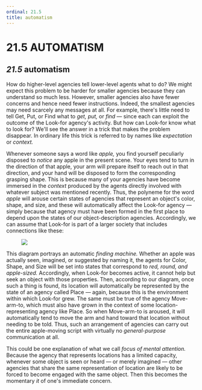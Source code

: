 ```yaml
---
ordinal: 21.5
title: automatism
---
```


# 21.5 AUTOMATISM 

<h2><em>21.5</em> automatism</h2>
<p>How do higher-level agencies tell lower-level agents what to do? We might expect this problem to be harder for smaller agencies because they can understand so much less. However, smaller agencies also have fewer concerns and hence need fewer instructions. Indeed, the smallest agencies may need scarcely any messages at all. For example, there's little need to tell Get, Put, or Find what to <em>get,</em> <em>put,</em> or <em>find</em> &mdash; since each can exploit the outcome of the Look-for agency's activity. But how can Look-for know what to look for? We'll see the answer in a trick that makes the problem disappear. In ordinary life this trick is referred to by names like <em>expectation</em> or <em>context.</em></p>
<p>Whenever someone says a word like <em>apple,</em> you find yourself peculiarly disposed to <em>notice</em> any apple in the present scene. Your eyes tend to turn in the direction of that apple, your arm will prepare itself to reach out in that direction, and your hand will be disposed to form the corresponding grasping shape. This is because many of your agencies have become immersed in the <em>context</em> produced by the agents directly involved with whatever subject was mentioned recently. Thus, the polyneme for the word <em>apple</em> will arouse certain states of agencies that represent an object's color, shape, and size, and these will automatically affect the Look-for agency &mdash; simply because that agency must have been formed in the first place to depend upon the states of our object-description agencies. Accordingly, we can assume that Look-for is part of a larger society that includes connections like these:</p>
<figure><img src="/images/ch21/21-5.png"></img></figure>
<p>This diagram portrays an automatic <em>finding machine.</em> Whether an apple was actually seen, imagined, or suggested by naming it, the agents for Color, Shape, and Size will be set into states that correspond to <em>red, round, and apple-sized.</em> Accordingly, when Look-for becomes active, it cannot help but seek an object with those properties. Then, according to our diagram, once such a thing is found, its location will automatically be represented by the state of an agency called Place &mdash; again, because this is the environment within which Look-for grew. The same must be true of the agency Move-arm-to, which must also have grown in the context of some location-representing agency like Place. So when Move-arm-to is aroused, it will automatically tend to move the arm and hand toward that location without needing to be told. Thus, such an arrangement of agencies can carry out the entire apple-moving script with virtually no <em>general-purpose</em> communication at all.</p>
<p>This could be one explanation of what we call <em>focus of mental attention.</em> Because the agency that represents locations has a limited capacity, whenever some object is seen or heard &mdash; or merely imagined &mdash; other agencies that share the same representation of location are likely to be forced to become engaged with the same object. Then this becomes the momentary <em>it</em> of one's immediate concern.</p>
